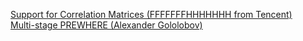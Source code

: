 [Support for Correlation Matrices (FFFFFFFHHHHHHH from Tencent)](https://clickhouse.com/blog/clickhouse-release-23-02#support-for-correlation-matrices-fffffffhhhhhhh-from-tencent)    
[Multi-stage PREWHERE (Alexander Gololobov)](https://clickhouse.com/blog/clickhouse-release-23-02#multi-stage-prewhere--alexander-gololobov)   
